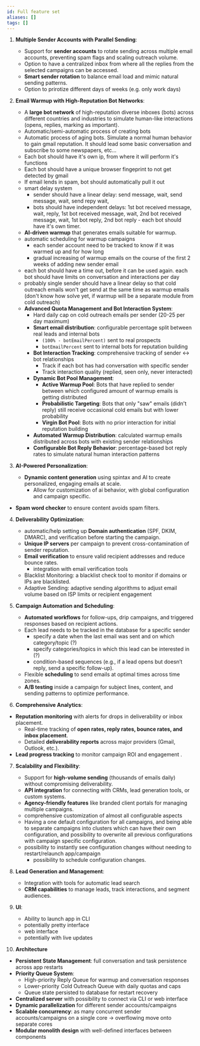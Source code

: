 ```yaml
---
id: Full feature set
aliases: []
tags: []
---
```


1. **Multiple Sender Accounts with Parallel Sending**:

   - Support for **sender accounts** to rotate sending across multiple email accounts, preventing spam flags and scaling outreach volume.
   - Option to have a centralized inbox from where all the replies from the selected campaigns can be accessed.
   - **Smart sender rotation** to balance email load and mimic natural sending patterns.
   - Option to prirotize different days of weeks (e.g. only work days)

2. **Email Warmup with High-Reputation Bot Networks**:

   - A **large bot network** of high-reputation diverse inboxes (bots) across different countries and industries to simulate human-like interactions (opens, replies, marking as important).
   - Automatic/semi-automatic process of creating bots
   - Automatic process of aging bots. Simulate a normal human behavior to gain gmail reputation. It should lead some basic conversation and subscribe to some newspapers, etc...
   - Each bot should have it's own ip, from where it will perform it's functions
   - Each bot should have a unique browser fingeprint to not get detected by gmail
   - If email lends in spam, bot should automatically pull it out
   - smart delay system
     - sender should have a linear delay: send message, wait, send message, wait, send repy wait,
     - bots should have independent delays: 1st bot received message, wait, reply, 1st bot received message, wait, 2nd bot received message, wait, 1st bot reply, 2nd bot reply - each bot should have it's own timer.
   - **AI-driven warmup** that generates emails suitable for warmup.
   - automatic scheduling for warmup campaigns
     - each sender account need to be tracked to know if it was warmed up and for how long
     - gradual increasing of warmup emails on the course of the first 2 weeks of adding new sender email
   - each bot should have a time out, before it can be used again. each bot should have limits on conversation and interactions per day
   - probably single sender should have a linear delay so that cold outreach emails won't get send at the same time as warmup emails (don't know how solve yet, if warmup will be a separate module from cold outreach)
   - **Advanced Quota Management and Bot Interaction System**:
     - Hard daily cap on cold outreach emails per sender (20-25 per day maximum)
     - **Smart email distribution**: configurable percentage split between real leads and internal bots
       - `(100% - botEmailPercent)` sent to real prospects
       - `botEmailPercent` sent to internal bots for reputation building
     - **Bot Interaction Tracking**: comprehensive tracking of sender ↔ bot relationships
       - Track if each bot has had conversation with specific sender
       - Track interaction quality (replied, seen only, never interacted)
     - **Dynamic Bot Pool Management**:
       - **Active Warmup Pool**: Bots that have replied to sender between which configured amount of warmup emails is getting distributed
       - **Probabilistic Targeting**: Bots that only "saw" emails (didn't reply) still receive occasional cold emails but with lower probability
       - **Virgin Bot Pool**: Bots with no prior interaction for initial reputation building
     - **Automated Warmup Distribution**: calculated warmup emails distributed across bots with existing sender relationships
     - **Configurable Bot Reply Behavior**: percentage-based bot reply rates to simulate natural human interaction patterns

3. **AI-Powered Personalization**:
   - **Dynamic content generation** using spintax and AI to create personalized, engaging emails at scale.
     - Allow for customization of ai behavior, with global configuration and campaign specific.

- **Spam word checker** to ensure content avoids spam filters.

4. **Deliverability Optimization**:

   - automatic/help setting up **Domain authentication** (SPF, DKIM, DMARC), and verification before starting the campaign.
   - **Unique IP servers** per campaign to prevent cross-contamination of sender reputation.
   - **Email verification** to ensure valid recipient addresses and reduce bounce rates.
     - integration with email verification tools
   - Blacklist Monitoring: a blacklist check tool to monitor if domains or IPs are blacklisted.
   - Adaptive Sending: adaptive sending algorithms to adjust email volume based on ISP limits or recipient engagement

5. **Campaign Automation and Scheduling**:

   - **Automated workflows** for follow-ups, drip campaigns, and triggered responses based on recipient actions.
   - Each lead needs to be tracked in the database for a specific sender
     - specify a date when the last email was sent and on which category/topic (?)
     - specify categories/topics in which this lead can be interested in (?)
     - condition-based sequences (e.g., if a lead opens but doesn’t reply, send a specific follow-up).
   - Flexible **scheduling** to send emails at optimal times across time zones.
   - **A/B testing** inside a campaign for subject lines, content, and sending patterns to optimize performance.

6. **Comprehensive Analytics**:

- **Reputation monitoring** with alerts for drops in deliverability or inbox placement.
  - Real-time tracking of **open rates, reply rates, bounce rates, and inbox placement**.
  - Detailed **deliverability reports** across major providers (Gmail, Outlook, etc.).
- **Lead progress tracking** to monitor campaign ROI and engagement .

7. **Scalability and Flexibility**:

   - Support for **high-volume sending** (thousands of emails daily) without compromising deliverability.
   - **API integration** for connecting with CRMs, lead generation tools, or custom systems.
   - **Agency-friendly features** like branded client portals for managing multiple campaigns.
   - comprehensive customization of almost all configurable aspects
   - Having a one default configuration for all campaigns, and being able to separate campaigns into clusters which can have their own configuration, and possibility to overwrite all previous configurations with campaign specific configuration.
   - possibility to instantly see configuration changes without needing to restart/relaunch app/campaign
     - possibility to schedule configuration changes.

8. **Lead Generation and Management**:

   - Integration with tools for automatic lead search
   - **CRM capabilities** to manage leads, track interactions, and segment audiences.

9. **UI**:

   - Ability to launch app in CLI
   - potentially pretty interface
   - web interface
   - potentially with live updates

10. **Architecture**

- **Persistent State Management**: full conversation and task persistence across app restarts
- **Priority Queue System**:
  - High-priority Reply Queue for warmup and conversation responses
  - Lower-priority Cold Outreach Queue with daily quotas and caps
  - Queue state persisted to database for restart recovery
- **Centralized server** with possibility to connect via CLI or web interface
- **Dynamic parallelization** for different sender accounts/campaigns
- **Scalable concurrency**: as many concurrent sender accounts/campaigns on a single core → overflowing move onto separate cores
- **Modular monolith design** with well-defined interfaces between components
